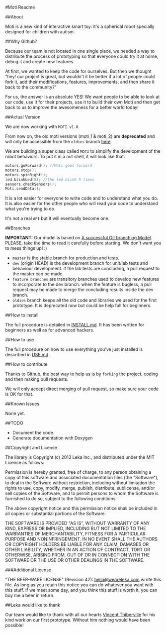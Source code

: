 #Moti Readme


##About

Moti is a new kind of interactive smart toy: it's a spherical robot specially designed for children with autism.


##Why Github?

Because our team is not located in one single place, we needed a way to distribute the process of prototyping so that everyone could try it at home, debug it and create new features.

At first, we wanted to keep the code for ourselves. But then we thought "hey! our project is great, but wouldn't it be better if a lot of people could fork it, add their modifications, features, improvements, and then share it back to the community?"

For us, the answer is an absolute YES! We want people to be able to look at our code, use it for their projects, use it to build their own Moti and then get back to us to improve the awesomeness for a better world today!


##Actual Version

We are now working with `MOTI v1.0`.

From now on, the old moti versions (moti_1 & moti_2) are **deprecated** and will only be accessible from the `oldies` branch [here](https://github.com/WeAreLeka/moti/tree/oldies).

We are building a super class called `MOTI` to simplify the development of the robot behaviors. To put it in a nut shell, it will look like that:

```C++
motors.goForward(); //Moti goes forward
motors.stop();
motors.spinRight();
led.blinkLed(5); //the led blink 5 times
sensors.checkSensors();
Moti.sendData();
```

It is a lot easier for everyone to write code and to understand what you do. It is also easier for the other people who will read your code to understand what you're trying to do.

It's not a real `API` but it will eventually become one.


##Branches

**IMPORTANT:** Our model is based on [A successful Git branching Model](http://nvie.com/posts/a-successful-git-branching-model/). PLEASE, take the time to read it carefully before starting. We don't want you to mess things up! :)

*	`master` is the stable branch for production and tests.
*	`dev` (origin HEAD) is the development branch for unit/lab tests and behaviour development. if the lab tests are concluding, a pull request to the master can be made.
*	`feature branches` are transitory branches used to develop new features to incorporate to the dev branch. when the feature is bugless, a pull request may be made to merge the concluding results inside the dev branch.
*	`oldies` branch keeps all the old code and libraries we used for the first prototype. It is deprecated now but could be help full for beginners.


##How to install

The full procedure is detailed in [INSTALL.md](./INSTALL.md). It has been written for beginners as well as for advanced hackers.


##How to use

The full procedure on how to use everything you've just installed is described in [USE.md](./USE.md).


##How to contribute

Thanks to Github, the best way to help us is by `forking` the project, coding and then making pull requests.

We will only accept direct merging of pull request, so make sure your code is OK for that.


##Known Issues

None yet.


##TODO

*	Document the code
*	Generate documentation with Doxygen


##Copyright and License

The library is Copyright (c) 2013 Leka Inc., and distributed under the MIT License as follows:

Permission is hereby granted, free of charge, to any person obtaining a copy of this software and associated documentation files (the "Software"), to deal in the Software without restriction, including without limitation the rights to use, copy, modify, merge, publish, distribute, sublicense, and/or sell copies of the Software, and to permit persons to whom the Software is furnished to do so, subject to the following conditions:

The above copyright notice and this permission notice shall be included in all copies or substantial portions of the Software.

THE SOFTWARE IS PROVIDED "AS IS", WITHOUT WARRANTY OF ANY KIND, EXPRESS OR IMPLIED, INCLUDING BUT NOT LIMITED TO THE WARRANTIES OF MERCHANTABILITY, FITNESS FOR A PARTICULAR PURPOSE AND NONINFRINGEMENT. IN NO EVENT SHALL THE AUTHORS OR COPYRIGHT HOLDERS BE LIABLE FOR ANY CLAIM, DAMAGES OR OTHER LIABILITY, WHETHER IN AN ACTION OF CONTRACT, TORT OR OTHERWISE, ARISING FROM, OUT OF OR IN CONNECTION WITH THE SOFTWARE OR THE USE OR OTHER DEALINGS IN THE SOFTWARE.

###Additional License

"THE BEER-WARE LICENSE" (Revision 42):
<hello@weareleka.com> wrote this file. As long as you retain this notice you can do whatever you want with this stuff. If we meet some day, and you think this stuff is worth it, you can buy me a beer in return.


##Leka would like to thank

Our team would like to thank with all our hearts [Vincent Thiberville](http://www.vincent-thiberville.com/) for his kind work on our first prototype.
Without him nothing would have been possible!
